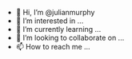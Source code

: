 - 👋 Hi, I’m @julianmurphy
- 👀 I’m interested in ...
- 🌱 I’m currently learning ...
- 💞️ I’m looking to collaborate on ...
- 📫 How to reach me ...

<!---
herujuanda/herujuanda is a ✨ special ✨ repository because its `README.md` (this file) appears on your GitHub profile.
You can click the Preview link to take a look at your changes.
--->
